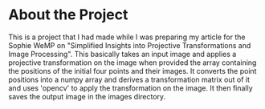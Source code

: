 # About the Project

This is a project that I had made while I was preparing my article for the Sophie WeMP on "Simplified Insights into Projective Transformations and Image Processing". This basically takes an input image and applies a projective transformation on the image when provided the array containing the positions of the initial four points and their images. It converts the point positions into a numpy array and derives a transformation matrix out of it and uses 'opencv' to apply the transformation on the image. It then finally saves the output image in the images directory.
